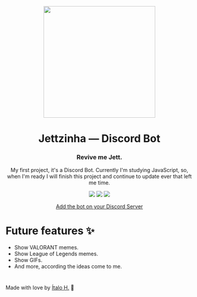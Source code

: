 <div align="center">
  <img height="300px" width="300px" src="https://i.ibb.co/fCy3bSZ/Jett-Revive-me-render.png"/>

  # Jettzinha — Discord Bot
  ### Revive me Jett.
  
  My first project, it's a Discord Bot. Currently I'm studying JavaScript, so, when I'm ready I will finish this project and continue to update ever that left me time.

  <a href="https://github.com/italohikikomori/jettzinha"><img src="https://img.shields.io/github/stars/italohikikomori/jettzinha.svg"/></a>
  <a href="https://github.com/italohikikomori"><img src="https://img.shields.io/github/followers/italohikikomori.svg?style=social&label=Follow"/></a>
  <a href="https://twitter.com/italohikikomori"><img src="https://img.shields.io/twitter/follow/italohikikomori?style=social"/></a>
  
  <a href="https://discord.com/api/oauth2/authorize?client_id=886474007757590528&permissions=8&scope=bot" target="_blank">Add the bot on your Discord Server</a>
</div>

<div>
  
  # Future features ✨
  
  * Show VALORANT memes.
  * Show League of Legends memes.
  * Show GIFs.
  * And more, according the ideas come to me.
  
</div>

#

Made with love by [Ítalo H.](https://twitter.com/italohikikomori) 💖
